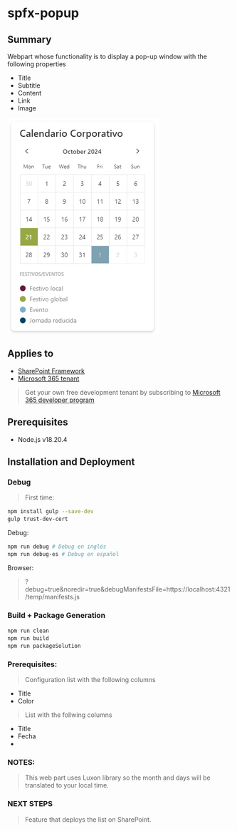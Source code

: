 # spfx-popup

## Summary

Webpart whose functionality is to display a pop-up window with the following properties
- Title
- Subtitle
- Content
- Link
- Image

![App Image](./assets/app.png)

## Applies to

- [SharePoint Framework](https://aka.ms/spfx)
- [Microsoft 365 tenant](https://docs.microsoft.com/en-us/sharepoint/dev/spfx/set-up-your-developer-tenant)

> Get your own free development tenant by subscribing to [Microsoft 365 developer program](http://aka.ms/o365devprogram)

## Prerequisites
- Node.js v18.20.4

## Installation and Deployment

### Debug
> First time:

```bash
npm install gulp --save-dev
gulp trust-dev-cert
```

Debug:

```bash
npm run debug # Debug en inglés
npm run debug-es # Debug en español
```
Browser:

> ?debug=true&noredir=true&debugManifestsFile=https://localhost:4321/temp/manifests.js

### Build + Package Generation

```bash
npm run clean
npm run build
npm run packageSolution
```
### Prerequisites:
> Configuration list with the following columns
- Title
- Color
> List with the follwing columns
- Title
- Fecha
- 
### NOTES:
> This web part uses Luxon library so the month and days will be translated to your local time.

### NEXT STEPS
> Feature that deploys the list on SharePoint.